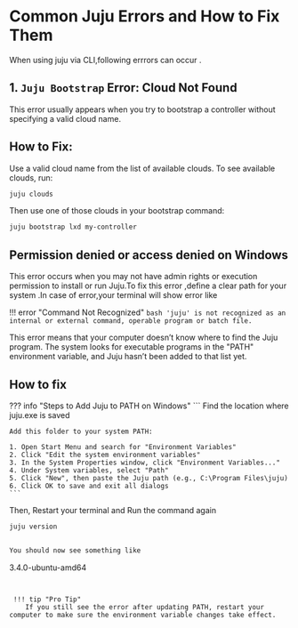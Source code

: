 # Common Juju Errors and How to Fix Them
When using juju via CLI,following errrors can occur .

## 1. `Juju Bootstrap` Error: Cloud Not Found

This error usually appears when you try to bootstrap a controller without specifying a valid cloud name.

## How to Fix:

Use a valid cloud name from the list of available clouds. To see available clouds, run:

```bash
juju clouds
```

Then use one of those clouds in your bootstrap command:

```bash
juju bootstrap lxd my-controller
```

## Permission denied or access denied on Windows

This error occurs when you may not have admin rights or execution permission to install or run Juju.To fix this error ,define a clear path for your system .In case of error,your terminal will show error like

!!! error "Command Not Recognized"
    ```bash
    'juju' is not recognized as an internal or external command,
    operable program or batch file.
    ```


This error means that your computer doesn’t know where to find the Juju program. The system looks for executable programs in the "PATH" environment variable, and Juju hasn’t been added to that list yet.



## How to fix


??? info "Steps to Add Juju to PATH on Windows"
    ```
    Find the location where juju.exe is saved

    Add this folder to your system PATH:

    1. Open Start Menu and search for "Environment Variables"
    2. Click "Edit the system environment variables"
    3. In the System Properties window, click "Environment Variables..."
    4. Under System variables, select "Path"
    5. Click "New", then paste the Juju path (e.g., C:\Program Files\juju)
    6. Click OK to save and exit all dialogs
    ```

Then, Restart your terminal and Run the command again

```bash
juju version


You should now see something like

```
3.4.0-ubuntu-amd64
```


 !!! tip "Pro Tip"
    If you still see the error after updating PATH, restart your computer to make sure the environment variable changes take effect.